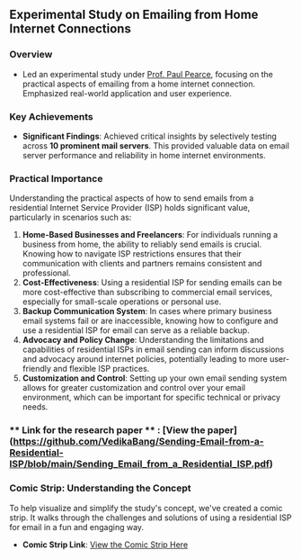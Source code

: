 ## Experimental Study on Emailing from Home Internet Connections

### Overview
- Led an experimental study under [Prof. Paul Pearce](https://faculty.cc.gatech.edu/~pearce/), focusing on the practical aspects of emailing from a home internet connection. Emphasized real-world application and user experience.

### Key Achievements
- **Significant Findings**: Achieved critical insights by selectively testing across **10 prominent mail servers**. This provided valuable data on email server performance and reliability in home internet environments.

### Practical Importance
Understanding the practical aspects of how to send emails from a residential Internet Service Provider (ISP) holds significant value, particularly in scenarios such as:

1. **Home-Based Businesses and Freelancers**: For individuals running a business from home, the ability to reliably send emails is crucial. Knowing how to navigate ISP restrictions ensures that their communication with clients and partners remains consistent and professional.
2. **Cost-Effectiveness**: Using a residential ISP for sending emails can be more cost-effective than subscribing to commercial email services, especially for small-scale operations or personal use.
3. **Backup Communication System**: In cases where primary business email systems fail or are inaccessible, knowing how to configure and use a residential ISP for email can serve as a reliable backup.
4. **Advocacy and Policy Change**: Understanding the limitations and capabilities of residential ISPs in email sending can inform discussions and advocacy around internet policies, potentially leading to more user-friendly and flexible ISP practices.
5. **Customization and Control**: Setting up your own email sending system allows for greater customization and control over your email environment, which can be important for specific technical or privacy needs.

### ** Link for the research paper ** : [View the paper] (https://github.com/VedikaBang/Sending-Email-from-a-Residential-ISP/blob/main/Sending_Email_from_a_Residential_ISP.pdf)

### Comic Strip: Understanding the Concept
To help visualize and simplify the study's concept, we've created a comic strip. It walks through the challenges and solutions of using a residential ISP for email in a fun and engaging way.

- **Comic Strip Link**: [View the Comic Strip Here](https://github.com/VedikaBang/Sending-Email-from-a-Residential-ISP/blob/main/Comicstrip.pdf)

